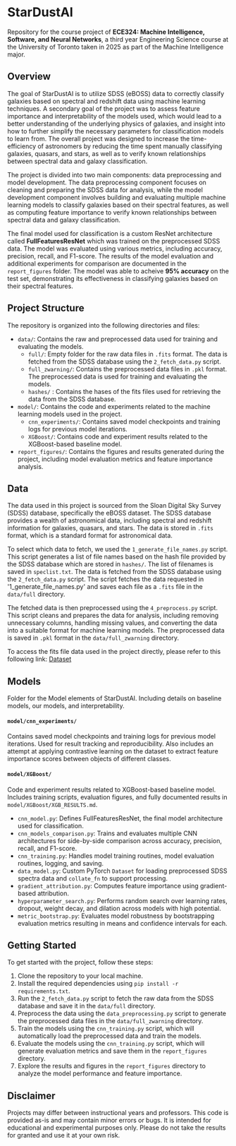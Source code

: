 # StarDustAI

Repository for the course project of **ECE324: Machine Intelligence, Software, and Neural Networks**, a third year Engineering Science course at the University of Toronto taken in 2025 as part of the Machine Intelligence major.

## Overview
The goal of StarDustAI is to utilize SDSS (eBOSS) data to correctly classify galaxies based on spectral and redshift data using machine learning techniques. A secondary goal of the project was to assess feature importance and interpretability of the models used, which would lead to a better understanding of the underlying physics of galaxies, and insight into how to further simplify the necessary parameters for classification models to learn from. The overall project was designed to increase the time-efficiency of astronomers by reducing the time spent manually classifying galaxies, quasars, and stars, as well as to verify known relationships between spectral data and galaxy classification.

The project is divided into two main components: data preprocessing and model development. The data preprocessing component focuses on cleaning and preparing the SDSS data for analysis, while the model development component involves building and evaluating multiple machine learning models to classify galaxies based on their spectral features, as well as computing feature importance to verify known relationships between spectral data and galaxy classification.

The final model used for classification is a custom ResNet architecture called **FullFeaturesResNet** which was trained on the preprocessed SDSS data. The model was evaluated using various metrics, including accuracy, precision, recall, and F1-score. The results of the model evaluation and additional experiments for comparison are documented in the `report_figures` folder. The model was able to acheive **95% accuracy** on the test set, demonstrating its effectiveness in classifying galaxies based on their spectral features.

## Project Structure
The repository is organized into the following directories and files:
- `data/`: Contains the raw and preprocessed data used for training and evaluating the models.
  - `full/`: Empty folder for the raw data files in `.fits` format. The data is fetched from the SDSS database using the `2_fetch_data.py` script.
  - `full_zwarning/`: Contains the preprocessed data files in `.pkl` format. The preprocessed data is used for training and evaluating the models.
  - `hashes/` : Contains the hases of the fits files used for retrieving the data from the SDSS database.
- `model/`: Contains the code and experiments related to the machine learning models used in the project.
  - `cnn_experiments/`: Contains saved model checkpoints and training logs for previous model iterations.
  - `XGBoost/`: Contains code and experiment results related to the XGBoost-based baseline model.
- `report_figures/`: Contains the figures and results generated during the project, including model evaluation metrics and feature importance analysis.

## Data
The data used in this project is sourced from the Sloan Digital Sky Survey (SDSS) database, specifically the eBOSS dataset. The SDSS database provides a wealth of astronomical data, including spectral and redshift information for galaxies, quasars, and stars. The data is stored in `.fits` format, which is a standard format for astronomical data.

To select which data to fetch, we used the `1_generate_file_names.py` script. This script generates a list of file names based on the hash file provided by the SDSS database which are stored in `hashes/`. The list of filenames is saved in `speclist.txt`. The data is fetched from the SDSS database using the `2_fetch_data.py` script. The script fetches the data requested in '1_generate_file_names.py' and saves each file as a `.fits` file in the `data/full` directory. 

The fetched data is then preprocessed using the `4_preprocess.py` script. This script cleans and prepares the data for analysis, including removing unnecessary columns, handling missing values, and converting the data into a suitable format for machine learning models. The preprocessed data is saved in `.pkl` format in the `data/full_zwarning` directory.


To access the fits file data used in the project directly, please refer to this following link: [Dataset](https://utoronto-my.sharepoint.com/:u:/g/personal/sarvnaz_ale_mail_utoronto_ca/EdfmeoDkF6BFlp5z9fwOt2oBw71Qc-u0pft_NT2IOoSc7Q?e=uWI8a1)

## Models
Folder for the Model elements of StarDustAI. Including details on baseline models, our models, and interpretability.

#### `model/cnn_experiments/`
Contains saved model checkpoints and training logs for previous model iterations. Used for result tracking and reproducibility. Also includes an attempt at applying contrastive learning on the dataset to extract feature importance scores between objects of different classes.

#### `model/XGBoost/`
Code and experiment results related to XGBoost-based baseline model. Includes training scripts, evaluation figures, and fully documented results in `model/XGBoost/XGB_RESULTS.md`.

- `cnn_model.py`: Defines FullFeaturesResNet, the final model architecture used for classification.
- `cnn_models_comparison.py`: Trains and evaluates multiple CNN architectures for side-by-side comparison across accuracy, precision, recall, and F1-score.
- `cnn_training.py`: Handles model training routines, model evaluation routines, logging, and saving.
- `data_model.py`: Custom PyTorch `Dataset` for loading preprocessed SDSS spectra data and `collate_fn` to support processing.
- `gradient_attribution.py`: Computes feature importance using gradient-based attribution.
- `hyperparameter_search.py`: Performs random search over learning rates, dropout, weight decay, and dilation across models with high potential.
- `metric_bootstrap.py`: Evaluates model robustness by bootstrapping evaluation metrics resulting in means and confidence intervals for each.

## Getting Started
To get started with the project, follow these steps:
1. Clone the repository to your local machine.
2. Install the required dependencies using `pip install -r requirements.txt`.
3. Run the `2_fetch_data.py` script to fetch the raw data from the SDSS database and save it in the `data/full` directory.
4. Preprocess the data using the `data_preprocessing.py` script to generate the preprocessed data files in the `data/full_zwarning` directory.
5. Train the models using the `cnn_training.py` script, which will automatically load the preprocessed data and train the models.
6. Evaluate the models using the `cnn_training.py` script, which will generate evaluation metrics and save them in the `report_figures` directory.
7. Explore the results and figures in the `report_figures` directory to analyze the model performance and feature importance.


## Disclaimer
Projects may differ between instructional years and professors. This code is provided as-is and may contain minor errors or bugs. It is intended for educational and experimental purposes only. Please do not take the results for granted and use it at your own risk. 
